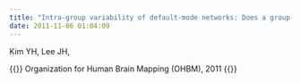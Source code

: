 ```yaml
---
title: "Intra-group variability of default-mode networks: Does a group-level statistic matter?"
date: 2011-11-06 01:04:09
---
```


Kim YH, Lee JH, 

{{<format bright-green>}}
Organization for Human Brain Mapping (OHBM), 2011
{{</format>}}